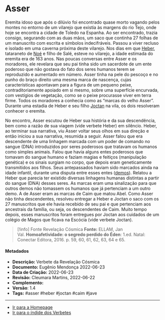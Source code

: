 # Asser

Eremita idoso que após o dilúvio foi encontrado quase morto vagando pelos montes no entorno de um vilarejo que existia às margens do rio Tejo, onde hoje se encontra a cidade de Toledo na Espanha. Ao ser encontrado, trazia consigo, segurando com as duas mãos, um saco que continha 27 folhas de um manuscrito com escrita e símbolos indecifráveis. Passou a viver recluso e isolado em uma caverna próxima deste vilarejo. Nos dias em que [Heber](Heber.md), tataraneto de [Noé](Noé.md) e filho de Salé, esteve no vilarejo, a idade estimada do eremita era de 163 anos. Nas poucas conversas entre Asser e os moradores, ele revelara que seu pai tinha sido um sacerdote de um ente poderoso que não gostava do fato dos seres humanos terem se reproduzido e aumentado em número. Asser tinha na pele do pescoço e no punho do braço direito uma mesma marca de nascença, cujas características apontavam para a figura de um pequeno peixe, contraditoriamente apoiado em si mesmo, sobre uma superfície encurvada, com vestígios de vegetação, como se o peixe procurasse viver em terra firme. Todos os moradores a conhecia como as “marcas do velho Asser”. Durante uma estadia de Heber e seu filho [Joctan](Joctan.md) na vila, os dois resolveram conhecer o eremita.

No encontro, Asser escutou de Heber sua história e da sua descendência, bem como a razão de sua viagem (vide verbete Heber) em silêncio. Heber, ao terminar sua narrativa, viu Asser voltar seus olhos em sua direção e então iniciou a sua narrativa, resumida a seguir. Asser falou que era descendente de uma linhagem marcada com um poder de comando no sangue (DNA) introduzidos por seres poderosos que tratavam os humanos como simples animais. Falou que havia alguns entes poderosos que tomavam do sangue humano e faziam magias e feitiços (manipulação genética) e os sinais surgiam no corpo, que depois eram geneticamente transmitidos aos filhos. Seus antepassados haviam sido marcados ainda na idade infantil, durante uma disputa entre esses entes ([demos](Demos.md)). Relatou a Heber que parecia ter existido diversas linhagens humanas distintas a partir do sangue (DNA) desses seres. As marcas eram uma sinalização para que outros demos não tomassem os humanos que já pertenciam a um outro demo. A de Asser eram as marcas de Caim que matou Abel. Como Asser não tinha descendentes, resolveu entregar a Heber e Joctan o saco com os 27 manuscritos que ele havia recebido de seu pai e que pertenciam aos ancestrais da família, ou seja, os descendentes de Caim. Muito tempo depois, esses manuscritos foram entregues por Joctan aos cuidados de um colégio de Magos que ficava na Escócia (vide verbete Joctan).

> [!info] Fonte Revelação Cósmica
> **Fonte:** ELLAM, Jan Val. **Homoafetividade: o segredo perdido do Éden**: 1.ed. Natal: Conectar Editora, 2016. p. 59, 60, 61, 62, 63, 64 e 65.

#### Metadados

-   **Descrição:** Verbete da Revelação Cósmica
-   **Documento:** Eugênio Mendonça 2022-06-23
-   **Data de Criação:** 2022-06-23
-   **Revisão:** Cleumara Martins, 2022-06-22
-   **Complemento:**
-   **Versão**: 1.4
-   **Tags:** #asser #heber #joctan #caim #jave

---
- [Ir para a Homepage](Homepage.canvas)
- [Ir para o índide dos Verbetes](ÍNDIDE%20GERAL%20DOS%20VERBETES.canvas)
